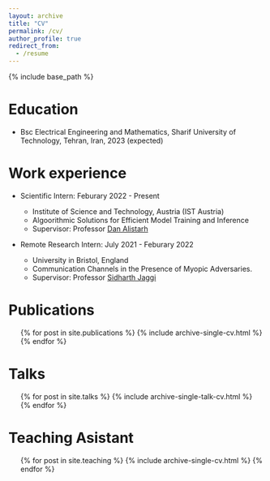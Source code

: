```yaml
---
layout: archive
title: "CV"
permalink: /cv/
author_profile: true
redirect_from:
  - /resume
---
```


{% include base_path %}

Education
======
* Bsc Electrical Engineering and Mathematics, Sharif University of Technology, Tehran, Iran, 2023 (expected)

Work experience
======
* Scientific Intern: Feburary 2022 - Present
  * Institute of Science and Technology, Austria (IST Austria)
  * Algoorithmic Solutions for Efficient Model Training and Inference
  * Supervisor: Professor [Dan Alistarh](https://people.csail.mit.edu/alistarh/)

* Remote Research Intern: July 2021 - Feburary 2022
  * University in Bristol, England
  * Communication Channels in the Presence of Myopic Adversaries.
  * Supervisor: Professor [Sidharth Jaggi](https://research-information.bris.ac.uk/en/persons/sidharth-sid-jaggi)

Publications
======
  <ul>{% for post in site.publications %}
    {% include archive-single-cv.html %}
  {% endfor %}</ul>
  
Talks
======
  <ul>{% for post in site.talks %}
    {% include archive-single-talk-cv.html %}
  {% endfor %}</ul>
  
Teaching Asistant
======
  <ul>{% for post in site.teaching %}
    {% include archive-single-cv.html %}
  {% endfor %}</ul>
  